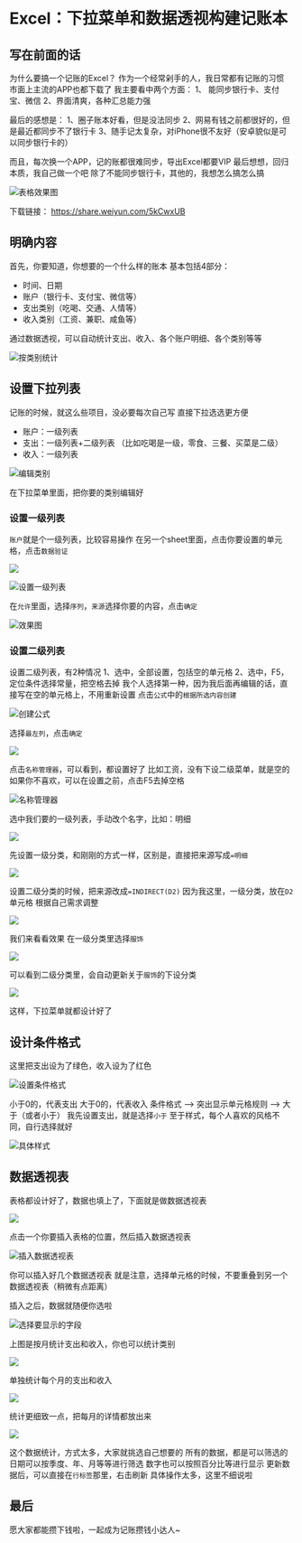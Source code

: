 # Excel：下拉菜单和数据透视构建记账本

## 写在前面的话
为什么要搞一个记账的Excel？
作为一个经常剁手的人，我日常都有记账的习惯
市面上主流的APP也都下载了
我主要看中两个方面：
1、 能同步银行卡、支付宝、微信
2、界面清爽，各种汇总能力强

最后的感想是：
1、圈子账本好看，但是没法同步
2、网易有钱之前都很好的，但是最近都同步不了银行卡
3、随手记太复杂，对iPhone很不友好（安卓貌似是可以同步银行卡的）

而且，每次换一个APP，记的账都很难同步，导出Excel都要VIP
最后想想，回归本质，我自己做一个吧
除了不能同步银行卡，其他的，我想怎么搞怎么搞

![表格效果图](http://cdn.zhaojingyi0126.com/IMG/17569167-657af9b8d755ee36.png)

下载链接：
https://share.weiyun.com/5kCwxUB

## 明确内容
首先，你要知道，你想要的一个什么样的账本
基本包括4部分：
- 时间、日期
- 账户（银行卡、支付宝、微信等）
- 支出类别（吃喝、交通、人情等）
- 收入类别（工资、兼职、咸鱼等）




通过数据透视，可以自动统计支出、收入、各个账户明细、各个类别等等

![按类别统计](http://cdn.zhaojingyi0126.com/IMG/17569167-8d3995e13eb91db5.png)

## 设置下拉列表
记账的时候，就这么些项目，没必要每次自己写
直接下拉选选更方便

- 账户：一级列表
- 支出：一级列表+二级列表
（比如吃喝是一级，零食、三餐、买菜是二级）
- 收入：一级列表

![编辑类别](http://cdn.zhaojingyi0126.com/IMG/17569167-ebc5c90152190625.png)

在下拉菜单里面，把你要的类别编辑好

### 设置一级列表

`账户`就是个一级列表，比较容易操作
在另一个sheet里面，点击你要设置的单元格，点击`数据验证`

![](http://cdn.zhaojingyi0126.com/IMG/17569167-18ab0c9823b766de.png)

![设置一级列表](http://cdn.zhaojingyi0126.com/IMG/17569167-aa0e6dc5743c1f24.png)

在`允许`里面，选择`序列`，`来源`选择你要的内容，点击`确定`

![效果图](http://cdn.zhaojingyi0126.com/IMG/17569167-37b2905c37fd1f66.png)

### 设置二级列表
设置二级列表，有2种情况
1、选中，全部设置，包括空的单元格
2、选中，F5，定位条件选择常量，把空格去掉
我个人选择第一种，因为我后面再编辑的话，直接写在空的单元格上，不用重新设置
点击`公式`中的`根据所选内容创建`

![创建公式](http://cdn.zhaojingyi0126.com/IMG/17569167-6020f961f19c4c73.png)

 选择`最左列`，点击`确定`

![](http://cdn.zhaojingyi0126.com/IMG/17569167-d3c5af538f3769f1.png)

点击`名称管理器`，可以看到，都设置好了
比如工资，没有下设二级菜单，就是空的
如果你不喜欢，可以在设置之前，点击F5去掉空格

![名称管理器](http://cdn.zhaojingyi0126.com/IMG/17569167-cab6eb4622af4671.png)

选中我们要的一级列表，手动改个名字，比如：明细

![](http://cdn.zhaojingyi0126.com/IMG/17569167-c06aef28a29b68a0.png)

先设置一级分类，和刚刚的方式一样，区别是，直接把来源写成`=明细`

![](http://cdn.zhaojingyi0126.com/IMG/17569167-5d3fe7cc48dc8da5.png)

设置二级分类的时候，把来源改成`=INDIRECT(D2)`
因为我这里，一级分类，放在`D2`单元格
根据自己需求调整

![](http://cdn.zhaojingyi0126.com/IMG/17569167-d7ad7ba3b734a877.png)

我们来看看效果
在一级分类里选择`服饰`

![](http://cdn.zhaojingyi0126.com/IMG/17569167-87bf8dbfd81abb64.png)

可以看到二级分类里，会自动更新关于`服饰`的下设分类

![](http://cdn.zhaojingyi0126.com/IMG/17569167-c14dc032cd4a1295.png)

这样，下拉菜单就都设计好了

## 设计条件格式

这里把支出设为了绿色，收入设为了红色

![设置条件格式](http://cdn.zhaojingyi0126.com/IMG/17569167-0b2011be316ff6b2.png)

小于0的，代表支出
大于0的，代表收入
条件格式 —> 突出显示单元格规则 —> 大于（或者小于）
我先设置支出，就是选择`小于`
至于样式，每个人喜欢的风格不同，自行选择就好

![具体样式](http://cdn.zhaojingyi0126.com/IMG/17569167-55eca938a0841368.png)

## 数据透视表

表格都设计好了，数据也填上了，下面就是做数据透视表

![](http://cdn.zhaojingyi0126.com/IMG/17569167-7d1992eee45717d4.png)

点击一个你要插入表格的位置，然后插入数据透视表

![插入数据透视表](http://cdn.zhaojingyi0126.com/IMG/17569167-247ae9d0ada7e358.png)

你可以插入好几个数据透视表
就是注意，选择单元格的时候，不要重叠到另一个数据透视表（稍微有点距离）

插入之后，数据就随便你选啦

![选择要显示的字段](http://cdn.zhaojingyi0126.com/IMG/17569167-916363288b8543b2.png)

上图是按月统计支出和收入，你也可以统计类别

![](http://cdn.zhaojingyi0126.com/IMG/17569167-6a1892dbe601a387.png)

单独统计每个月的支出和收入

![](http://cdn.zhaojingyi0126.com/IMG/17569167-2dfb02146124e887.png)

统计更细致一点，把每月的详情都放出来

![](http://cdn.zhaojingyi0126.com/IMG/17569167-ea7e18da11763c02.png)

这个数据统计，方式太多，大家就挑选自己想要的
所有的数据，都是可以筛选的
日期可以按季度、年、月等等进行筛选
数字也可以按照百分比等进行显示
更新数据后，可以直接在`行标签`那里，右击刷新
具体操作太多，这里不细说啦

## 最后
愿大家都能攒下钱啦，一起成为记账攒钱小达人~